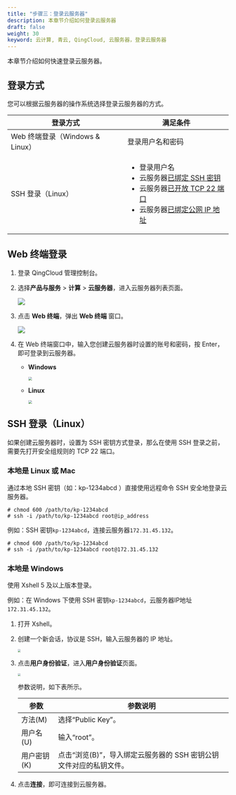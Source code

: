 ```yaml
---
title: "步骤三：登录云服务器"
description: 本章节介绍如何登录云服务器
draft: false
weight: 30
keyword: 云计算, 青云, QingCloud, 云服务器，登录云服务器
---
```


本章节介绍如何快速登录云服务器。

## 登录方式

您可以根据云服务器的操作系统选择登录云服务器的方式。

| 登录方式                        | 满足条件                                                     |
| ------------------------------- | ------------------------------------------------------------ |
| Web 终端登录（Windows & Linux） | 登录用户名和密码                                             |
| SSH 登录（Linux）               | <ul><li>登录用户名</li><li>云服务器<a href="/compute/ssh/manual/ssh/">已绑定 SSH 密钥</a></li><li>云服务器<a href="/security/security_group/manual/sg_setting/">已开放 TCP 22 端口</a></li><li>云服务器<a href="/compute/vm/quickstart/app_public_ip/">已绑定公网 IP 地址</a></li></ul> |

## Web 终端登录

1. 登录 QingCloud 管理控制台。

2. 选择**产品与服务** > **计算** > **云服务器**，进入云服务器列表页面。

   ![](../../_images/vm_server_list.png)

3. 点击 **Web 终端**，弹出 **Web 终端** 窗口。  

   ![](../../_images/vm_web_win.png)

3. 在 Web 终端窗口中，输入您创建云服务器时设置的账号和密码，按 Enter，即可登录到云服务器。  

   - **Windows**

     <img src="../../_images/vm_web_win_win.png" style="zoom:50%;" />

   - **Linux**

     <img src="../../_images/vm_web_win_linux.png" style="zoom:50%;" />

## SSH 登录（Linux）

如果创建云服务器时，设置为 SSH 密钥方式登录，那么在使用 SSH 登录之前，需要先打开安全组规则的 TCP 22 端口。 

### 本地是 Linux 或 Mac 

通过本地 SSH 密钥（如：kp-1234abcd ）直接使用远程命令 SSH 安全地登录云服务器。

```
# chmod 600 /path/to/kp-1234abcd
# ssh -i /path/to/kp-1234abcd root@ip_address
```

例如：SSH 密钥`kp-1234abcd`，连接云服务器`172.31.45.132`。

```
# chmod 600 /path/to/kp-1234abcd
# ssh -i /path/to/kp-1234abcd root@172.31.45.132
```

### 本地是 Windows

使用 Xshell 5 及以上版本登录。

例如：在 Windows 下使用 SSH 密钥`kp-1234abcd`，云服务器IP地址 ` 172.31.45.132`。

1. 打开 Xshell。

2. 创建一个新会话，协议是 SSH，输入云服务器的 IP 地址。

   <img src="../../_images/vm_ssh_xshell_login.png" style="zoom:40%;" />

3. 点击**用户身份验证**，进入**用户身份验证**页面。

   <img src="../../_images/vm_ssh_xshell_auth.png" style="zoom:40%;" />

   参数说明，如下表所示。

   | 参数        | 参数说明                                                     |
   | ----------- | ------------------------------------------------------------ |
   | 方法(M)     | 选择“Public Key”。                                           |
   | 用户名(U)   | 输入“root”。                                                 |
   | 用户密钥(K) | 点击“浏览(B)”，导入绑定云服务器的 SSH 密钥公钥文件对应的私钥文件。 |

4. 点击**连接**，即可连接到云服务器。

